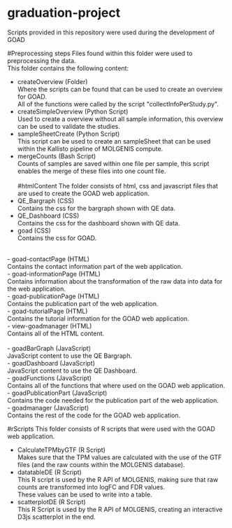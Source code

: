 # graduation-project
Scripts provided in this repository were used during the development of GOAD

#Preprocessing steps
Files found within this folder were used to preprocessing the data.<br />
This folder contains the following content:<br />
  - createOverview        (Folder)<br />
    Where the scripts can be found that can be used to create an overview for GOAD.<br />
    All of the functions were called by the script "collectInfoPerStudy.py".<br />
  - createSimpleOverview  (Python Script)<br /> 
    Used to create a overview without all sample information, this overview can be used to validate the studies.<br />
  - sampleSheetCreate     (Python Script)<br />
    This script can be used to create an sampleSheet that can be used within the Kallisto pipeline of MOLGENIS compute.<br />
  - mergeCounts           (Bash Script)<br />
    Counts of samples are saved within one file per sample, this script enables the merge of these files into one count file.<br />
    <br />
#htmlContent
The folder consists of html, css and javascript files that are used to create the GOAD web application.<br />
  - QE_Bargraph           (CSS)<br />
    Contains the css for the bargraph shown with QE data.<br />
  - QE_Dashboard          (CSS)<br />
    Contains the css for the dashboard shown with QE data.<br />
  - goad                  (CSS)<br />
    Contains the css for GOAD.<br />
<br />  
  - goad-contactPage      (HTML)<br />
    Contains the contact information part of the web application.<br />
  - goad-informationPage  (HTML)<br />
    Contains information about the transformation of the raw data into data for the web application.<br />
  - goad-publicationPage  (HTML)<br />
    Contains the publication part of the web application.<br />
  - goad-tutorialPage     (HTML)<br />
    Contains the tutorial information for the GOAD web application.<br />
  - view-goadmanager      (HTML)<br />
    Contains all of the HTML content.<br />
  <br />
  - goadBarGraph          (JavaScript)<br />
    JavaScript content to use the QE Bargraph.<br />
  - goadDashboard         (JavaScript)<br />
    JavaScript content to use the QE Dashboard.<br />
  - goadFunctions         (JavaScript)<br />
    Contains all of the functions that where used on the GOAD web application.<br />
  - goadPublicationPart   (JavaScript)<br />
    Contains the code needed for the publication part of the web application.<br />
  - goadmanager           (JavaScript)<br />
    Contains the rest of the code for the GOAD web application.<br />

#rScripts
This folder consists of R scripts that were used with the GOAD web application.<br />
  - CalculateTPMbyGTF     (R Script)<br />
    Makes sure that the TPM values are calculated with the use of the GTF files (and the raw counts within the MOLGENIS database).<br />
  - datatableDE           (R Script)<br />
    This R script is used by the R API of MOLGENIS, making sure that raw counts are transformed into logFC and FDR values.<br />
    These values can be used to write into a table.<br />
  - scatterplotDE         (R Script)<br />
    This R Script is used by the R API of MOLGENIS, creating an interactive D3js scatterplot in the end.<br />
  
